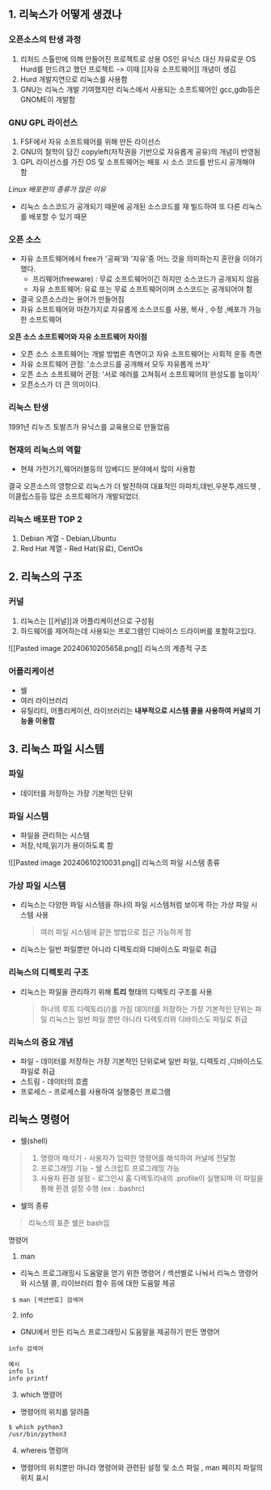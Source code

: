 ## 1. 리눅스가 어떻게 생겼나
### 오픈소스의 탄생 과정
1. 리처드 스톨만에 의해 만들어진 프로젝트로 상용 OS인 유닉스 대신 자유로운 OS Hurd를 만드려고 했던 프로젝트
	-> 이때 [[자유 소프트웨어]] 개념이 생김
1. Hurd 개발지연으로 리눅스를 사용함
2. GNU는 리눅스 개발 기여했지만 리눅스에서 사용되는 소프트웨어인 gcc,gdb등은 GNOME이 개발함

### GNU GPL 라이선스
1. FSF에서 자유 소프트웨어를 위해 만든 라이선스
2. GNU의 철학이 담긴 copyleft(저작권을 기반으로 자유롭게 공유)의 개념이 반영됨
3. GPL 라이선스를 가진 OS 및 소프트웨어는 배포 시 소스 코드를 반드시 공개해야 함

*Linux 배포판의 종류가 많은 이유*
- 리눅스 소스코드가 공개되기 때문에 공개된 소스코드를 재 빌드하여 또 다른 리눅스를 배포할 수 있기 때문

### 오픈 소스
- 자유 소프트웨어에서 free가 '공짜'와 '자유'중 어느 것을 의미하는지 혼란을 이야기했다.
	- 프리웨어(freeware) : 무료 소프트웨어이긴 하지만 소스코드가 공개되지 않음
	- 자유 소프트웨어: 유료 또는 무료 소프트웨어이며 소스코드는 공개되어야 함
- 결국 오픈소스라는 용어가 만들어짐
- 자유 소프트웨어와 마찬가지로 자유롭게 소스코드를 사용, 복사 , 수정 ,배포가 가능한 소프트웨어

**오픈 소스 소프트웨어와 자유 소프트웨어 차이점**
- 오픈 소스 소프트웨어는 개발 방법론 측면이고 자유 소프트웨어는 사회적 운동 측면
- 자유 소프트웨어 관점: '소스코드를 공개해서 모두 자유롭게 쓰자'
- 오픈 소스 소프트웨어 관점: '서로 에러를 고쳐줘서 소프트웨어의 완성도를 높이자'
- 오픈소스가 더 큰 의미이다.

### 리눅스 탄생
1991년 리누즈 토발즈가 유닉스를 교육용으로 만들었음
### 현재의 리눅스의 역할
- 현재 가전기기,웨어러블등의 임베디드 분야에서 많이 사용함

결국 오픈소스의 영향으로 리눅스가 더 발전하여 대표적인 아파치,데빈,우분투,레드헷 , 이클립스등등 많은 소프트웨어가 개발되었더.


### 리눅스 배포판 TOP 2
1. Debian 계열 - Debian,Ubuntu
2. Red Hat 계열 - Red Hat(유료), CentOs 

## 2. 리눅스의 구조

### 커널
1. 리눅스는 [[커널]]과 어플리케이션으로 구성됨 
2. 하드웨어를 제어하는데 사용되는 프로그램인 디바이스 드라이버를 포함하고있다.

![[Pasted image 20240610205658.png]]
리눅스의 계층적 구조


### 어플리케이션
- 쉘
- 여러 라이브러리 
- 유틸리티, 어플리케이션, 라이브러리는 **내부적으로 시스템 콜을 사용하여 커널의 기능을 이용함**


## 3. 리눅스 파일 시스템

### 파일 
- 데이터를 저장하는 가장 기본적인 단위
### 파일 시스템
- 파일을 관리하는 시스템
- 저장,삭제,읽기가 용이하도록 함

![[Pasted image 20240610210031.png]]
리눅스의 파일 시스템 종류

### 가상 파일 시스템
- 리눅스는 다양한 파일 시스템을 하나의 파일 시스템처럼 보이게 하는 가상 파일 시스템 사용
	> 여러 파일 시스템에 같은 방법으로 접근 가능하게 함 
- 리눅스는 일반 파일뿐만 아니라 디렉토리와 디바이스도 파일로 취급


### 리눅스의 디렉토리 구조
- 리눅스는 파일을 관리하기 위해 **트리** 형태의 디렉토리 구조를 사용 
	> 하나의 루트 디렉토리(/)를 가짐
	> 데이터를 저장하는 가장 기본적인 단위는 파일
	> 리눅스는 일반 파일 뿐만 아니라 디렉토리와 디바이스도 파일로 취급


### 리눅스의 중요 개념
- 파일 - 데이터를 저장하는 가장 기본적인 단위로써 일반 파일, 디렉토리 ,디바이스도 파일로 취급
- 스트림 - 데이터의 흐름
- 프로세스 - 프로세스를 사용하여 실행중인 프로그램



## 리눅스 명령어 
- 쉘(shell)
> 	1. 명령어 해석기 - 사용자가 입력한 명령어를 해석하여 커널에 전달함
> 	2. 프로그래밍 기능 - 쉘 스크립트 프로그래밍 가능
> 	3. 사용자 환경 설정 - 로그인시 홈 디렉토리내의 .profile이 실행되며 이 파일을 통해 환경 설정 수행
> 	(ex :  .bashrc)
- 쉘의 종류
> 	 리눅스의 표준 쉘은 bash임


명령어 
1. man 
- 리눅스 프로그래밍시 도움말을 얻기 위한 명령어 / 섹션별로 나눠서 리눅스 명령어와 시스템 콜, 라이브러리 함수 등에 대한 도움말 제공
```
 $ man [섹션번호] 검색어
```
2. info
- GNU에서 만든 리눅스 프로그래밍시 도움말을 제공하기 만든 명령어
```
info 검색어 

예시
info ls
info printf
```
3. which 명령어
 - 명령어의 위치를 알려줌
 ```
 $ which python3
 /usr/bin/python3
```
4. whereis 명령어
- 명령어의 위치뿐만 아니라 명령어와 관련된 설정 및 소스 파일 , man 페이지 파일의 위치 표시